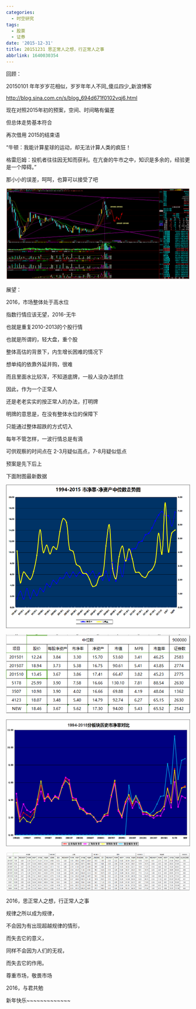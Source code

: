 ```yaml
---
categories:
  - 时空研究
tags:
  - 股票
  - 证券
date: '2015-12-31'
title: 20151231 思正常人之想，行正常人之事
abbrlink: 1640030354
---
```

回顾：

20150101 年年岁岁花相似，岁岁年年人不同_傻瓜四少_新浪博客

http://blog.sina.com.cn/s/blog_694d671f0102vqj6.html

现在对照2015年初的预案，空间、时间略有偏差

但总体走势基本符合​

​再次借用 2015的结束语

“牛顿：我能计算星球的运动，却无法计算人类的疯狂！

格雷厄姆：投机者往往因无知而获利。在亢奋的牛市之中，知识是多余的，经验更是一个障碍。”

​那小小的误差，呵呵，也算可以接受了吧

![20151231-0](/images/20151231-0.jpeg)

展望：​

2016，市场整体处于高水位

​指数行情应该无望，2016-无牛

也就是重复2010-2013的个股行情

也就是所谓的，轻大盘，重个股​

​整体高估的背景下，内生增长困难的情况下

想单纯的依靠外延并购，很难

而且里面水比较浑，不知道底牌，一般人没办法抓住

因此，作为一个正常人

还是老老实实的按正常人的办法，打明牌

​明牌的意思是，在没有整体水位的保障下

只能通过整体超跌的方式切入​

每年不管怎样，一波行情总是有滴

可供观察的时间点在 2-3月疑似高点，7-8月疑似低点​

预案是先下后上​

下面附图最新数据​

​![20151231-1](/images/20151231-1.png)

![20151231-2](/images/20151231-2.jpeg)

![20151231-3](/images/20151231-3.png)

![20151231-4](/images/20151231-4.jpeg)

2016，思正常人之想，行正常人之事

规律之所以成为规律，

不会因为有出现超越规律的情形，

而失去它的意义，

同样不会因为人们的无视，

而失去它的作用​。

尊重市场，敬畏市场

2016，与君共勉

新年快乐~~~~~~~~~~~~~